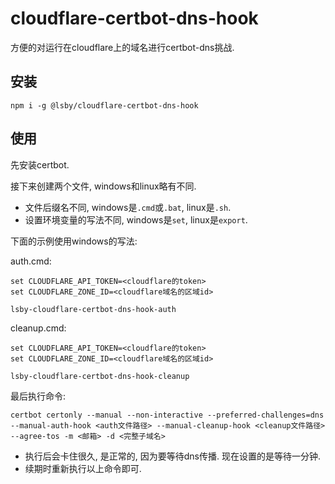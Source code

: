 # cloudflare-certbot-dns-hook

方便的对运行在cloudflare上的域名进行certbot-dns挑战.

## 安装

```
npm i -g @lsby/cloudflare-certbot-dns-hook
```

## 使用

先安装certbot.

接下来创建两个文件, windows和linux略有不同.

- 文件后缀名不同, windows是`.cmd`或`.bat`, linux是`.sh`.
- 设置环境变量的写法不同, windows是`set`, linux是`export`.

下面的示例使用windows的写法:

auth.cmd:

```
set CLOUDFLARE_API_TOKEN=<cloudflare的token>
set CLOUDFLARE_ZONE_ID=<cloudflare域名的区域id>

lsby-cloudflare-certbot-dns-hook-auth
```

cleanup.cmd:

```
set CLOUDFLARE_API_TOKEN=<cloudflare的token>
set CLOUDFLARE_ZONE_ID=<cloudflare域名的区域id>

lsby-cloudflare-certbot-dns-hook-cleanup
```

最后执行命令:

```
certbot certonly --manual --non-interactive --preferred-challenges=dns --manual-auth-hook <auth文件路径> --manual-cleanup-hook <cleanup文件路径> --agree-tos -m <邮箱> -d <完整子域名>
```

- 执行后会卡住很久, 是正常的, 因为要等待dns传播. 现在设置的是等待一分钟.
- 续期时重新执行以上命令即可.

